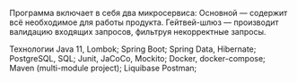 Программа включает в себя два микросервиса:
Основной — содержит всё необходимое для работы продукта.
Гейтвей-шлюз — производит валидацию входящих запросов, фильтруя некорректные запросы.

Технологии
Java 11, Lombok;
Spring Boot;
Spring Data, Hibernate;
PostgreSQL, SQL;
Junit, JaCoCo, Mockito;
Docker, docker-compose;
Maven (multi-module project);
Liquibase
Postman;